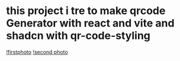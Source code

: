 # this project i tre to make qrcode Generator with  react and vite and shadcn with qr-code-styling



[!firstphoto](./assets/qrcode1.jpeg)
[!second photo](./assets/qrcode2.jpeg)